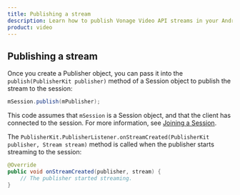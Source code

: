 ```yaml
---
title: Publishing a stream
description: Learn how to publish Vonage Video API streams in your Android application. Once you have connected to a session, you can send video, audio, and messages by publishing a stream.
product: video 
---
```


## Publishing a stream

Once you create a Publisher object, you can pass it into the `publish(PublisherKit publisher)` method of a Session object to publish the stream to the session:

```java
mSession.publish(mPublisher);
```

This code assumes that `mSession` is a Session object, and that the client has connected to the session. For more information, see [Joining a Session](/video/guides/create-session).

The `PublisherKit.PublisherListener.onStreamCreated(PublisherKit publisher, Stream stream)` method is called when the publisher starts streaming to the session:

```java
@Override
public void onStreamCreated(publisher, stream) {
    // The publisher started streaming.
}
```

